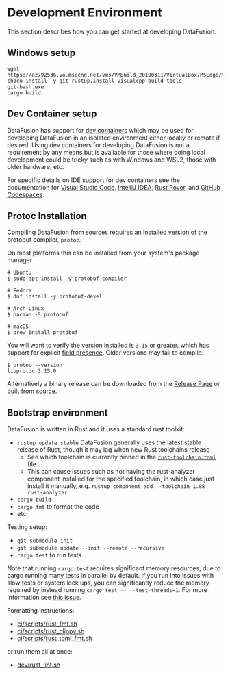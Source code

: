 <!---
  Licensed to the Apache Software Foundation (ASF) under one
  or more contributor license agreements.  See the NOTICE file
  distributed with this work for additional information
  regarding copyright ownership.  The ASF licenses this file
  to you under the Apache License, Version 2.0 (the
  "License"); you may not use this file except in compliance
  with the License.  You may obtain a copy of the License at

    http://www.apache.org/licenses/LICENSE-2.0

  Unless required by applicable law or agreed to in writing,
  software distributed under the License is distributed on an
  "AS IS" BASIS, WITHOUT WARRANTIES OR CONDITIONS OF ANY
  KIND, either express or implied.  See the License for the
  specific language governing permissions and limitations
  under the License.
-->

# Development Environment

This section describes how you can get started at developing DataFusion.

## Windows setup

```shell
wget https://az792536.vo.msecnd.net/vms/VMBuild_20190311/VirtualBox/MSEdge/MSEdge.Win10.VirtualBox.zip
choco install -y git rustup.install visualcpp-build-tools
git-bash.exe
cargo build
```

## Dev Container setup

DataFusion has support for [dev containers](https://containers.dev/) which may be used for
developing DataFusion in an isolated environment either locally or remote if desired. Using dev containers for developing
DataFusion is not a requirement by any means but is available for those where doing local development could be tricky
such as with Windows and WSL2, those with older hardware, etc.

For specific details on IDE support for dev containers see the documentation for [Visual Studio Code](https://code.visualstudio.com/docs/devcontainers/containers),
[IntelliJ IDEA](https://www.jetbrains.com/help/idea/connect-to-devcontainer.html),
[Rust Rover](https://www.jetbrains.com/help/rust/connect-to-devcontainer.html), and
[GitHub Codespaces](https://docs.github.com/en/codespaces/setting-up-your-project-for-codespaces/adding-a-dev-container-configuration/introduction-to-dev-containers).

## Protoc Installation

Compiling DataFusion from sources requires an installed version of the protobuf compiler, `protoc`.

On most platforms this can be installed from your system's package manager

```
# Ubuntu
$ sudo apt install -y protobuf-compiler

# Fedora
$ dnf install -y protobuf-devel

# Arch Linux
$ pacman -S protobuf

# macOS
$ brew install protobuf
```

You will want to verify the version installed is `3.15` or greater, which has support for explicit [field presence](https://github.com/protocolbuffers/protobuf/blob/v3.15.0/docs/field_presence.md). Older versions may fail to compile.

```shell
$ protoc --version
libprotoc 3.15.0
```

Alternatively a binary release can be downloaded from the [Release Page](https://github.com/protocolbuffers/protobuf/releases) or [built from source](https://github.com/protocolbuffers/protobuf/blob/main/src/README.md).

## Bootstrap environment

DataFusion is written in Rust and it uses a standard rust toolkit:

- `rustup update stable` DataFusion generally uses the latest stable release of Rust, though it may lag when new Rust toolchains release
  - See which toolchain is currently pinned in the [`rust-toolchain.toml`](https://github.com/apache/datafusion/blob/main/rust-toolchain.toml) file
  - This can cause issues such as not having the rust-analyzer component installed for the specified toolchain, in which case just install it manually, e.g. `rustup component add --toolchain 1.88 rust-analyzer`
- `cargo build`
- `cargo fmt` to format the code
- etc.

Testing setup:

- `git submodule init`
- `git submodule update --init --remote --recursive`
- `cargo test` to run tests

Note that running `cargo test` requires significant memory resources, due to cargo running many tests in parallel by default. If you run into issues with slow tests or system lock ups, you can significantly reduce the memory required by instead running `cargo test -- --test-threads=1`. For more information see [this issue](https://github.com/apache/datafusion/issues/5347).

Formatting instructions:

- [ci/scripts/rust_fmt.sh](../../../ci/scripts/rust_fmt.sh)
- [ci/scripts/rust_clippy.sh](../../../ci/scripts/rust_clippy.sh)
- [ci/scripts/rust_toml_fmt.sh](../../../ci/scripts/rust_toml_fmt.sh)

or run them all at once:

- [dev/rust_lint.sh](../../../dev/rust_lint.sh)
